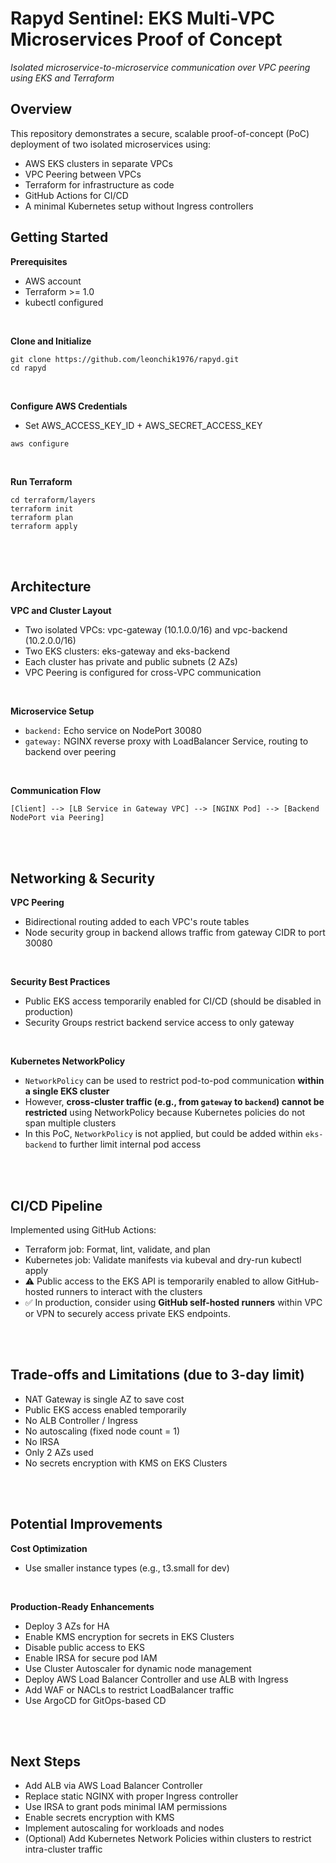 # Rapyd Sentinel: EKS Multi-VPC Microservices Proof of Concept
_Isolated microservice-to-microservice communication over VPC peering using EKS and Terraform_

## **Overview**

This repository demonstrates a secure, scalable proof-of-concept (PoC) deployment of two isolated microservices using:
* AWS EKS clusters in separate VPCs
* VPC Peering between VPCs
* Terraform for infrastructure as code
* GitHub Actions for CI/CD
* A minimal Kubernetes setup without Ingress controllers

## **Getting Started**
**Prerequisites**
* AWS account
* Terraform >= 1.0
* kubectl configured

<br>

**Clone and Initialize**
```
git clone https://github.com/leonchik1976/rapyd.git
cd rapyd
```

<br>

**Configure AWS Credentials**
* Set AWS_ACCESS_KEY_ID + AWS_SECRET_ACCESS_KEY
```
aws configure
```

<br>

**Run Terraform**
```
cd terraform/layers
terraform init
terraform plan
terraform apply
```

<br><br>

## **Architecture**
**VPC and Cluster Layout**
* Two isolated VPCs: vpc-gateway (10.1.0.0/16) and vpc-backend (10.2.0.0/16)
* Two EKS clusters: eks-gateway and eks-backend
* Each cluster has private and public subnets (2 AZs)
* VPC Peering is configured for cross-VPC communication

<br>

**Microservice Setup**
* ```backend:``` Echo service on NodePort 30080
* ```gateway:``` NGINX reverse proxy with LoadBalancer Service, routing to backend over peering

<br>

**Communication Flow**

```[Client] --> [LB Service in Gateway VPC] --> [NGINX Pod] --> [Backend NodePort via Peering]```

<br><br>

## **Networking & Security**
**VPC Peering**
* Bidirectional routing added to each VPC's route tables
* Node security group in backend allows traffic from gateway CIDR to port 30080

<br>

**Security Best Practices**
* Public EKS access temporarily enabled for CI/CD (should be disabled in production)
* Security Groups restrict backend service access to only gateway

<br>

**Kubernetes NetworkPolicy**
* ```NetworkPolicy``` can be used to restrict pod-to-pod communication **within a single EKS cluster**
* However, **cross-cluster traffic (e.g., from ```gateway``` to ```backend```) cannot be restricted** using NetworkPolicy because Kubernetes policies do not span multiple clusters
* In this PoC, ```NetworkPolicy``` is not applied, but could be added within ```eks-backend``` to further limit internal pod access

<br><br>

## **CI/CD Pipeline**
Implemented using GitHub Actions:
* Terraform job: Format, lint, validate, and plan
* Kubernetes job: Validate manifests via kubeval and dry-run kubectl apply
* ⚠️ Public access to the EKS API is temporarily enabled to allow GitHub-hosted runners to interact with the clusters
* ✅ In production, consider using **GitHub self-hosted runners** within VPC or VPN to securely access private EKS endpoints.

<br><br>

## **Trade-offs and Limitations (due to 3-day limit)**
* NAT Gateway is single AZ to save cost
* Public EKS access enabled temporarily
* No ALB Controller / Ingress
* No autoscaling (fixed node count = 1)
* No IRSA
* Only 2 AZs used
* No secrets encryption with KMS on EKS Clusters

<br><br>

## **Potential Improvements**
**Cost Optimization**
* Use smaller instance types (e.g., t3.small for dev)

<br>

**Production-Ready Enhancements**
* Deploy 3 AZs for HA
* Enable KMS encryption for secrets in EKS Clusters
* Disable public access to EKS
* Enable IRSA for secure pod IAM
* Use Cluster Autoscaler for dynamic node management
* Deploy AWS Load Balancer Controller and use ALB with Ingress
* Add WAF or NACLs to restrict LoadBalancer traffic
* Use ArgoCD for GitOps-based CD

<br><br>

## **Next Steps**
* Add ALB via AWS Load Balancer Controller
* Replace static NGINX with proper Ingress controller
* Use IRSA to grant pods minimal IAM permissions
* Enable secrets encryption with KMS
* Implement autoscaling for workloads and nodes
* (Optional) Add Kubernetes Network Policies within clusters to restrict intra-cluster traffic
